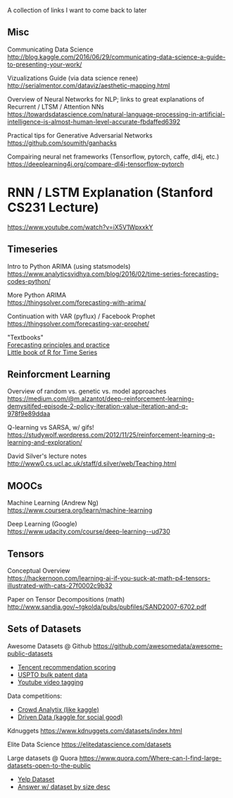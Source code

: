 A collection of links I want to come back to later

## Misc 
Communicating Data Science  
http://blog.kaggle.com/2016/06/29/communicating-data-science-a-guide-to-presenting-your-work/

Vizualizations Guide (via data science renee)
http://serialmentor.com/dataviz/aesthetic-mapping.html

Overview of Neural Networks for NLP; links to great explanations of Recurrent / LTSM / Attention NNs  
https://towardsdatascience.com/natural-language-processing-in-artificial-intelligence-is-almost-human-level-accurate-fbdaffed6392

Practical tips for Generative Adversarial Networks
https://github.com/soumith/ganhacks

Compairing neural net frameworks (Tensorflow, pytorch, caffe, dl4j, etc.)
https://deeplearning4j.org/compare-dl4j-tensorflow-pytorch

# RNN / LSTM Explanation (Stanford CS231 Lecture)
https://www.youtube.com/watch?v=iX5V1WpxxkY

## Timeseries
Intro to Python ARIMA (using statsmodels)  
https://www.analyticsvidhya.com/blog/2016/02/time-series-forecasting-codes-python/

More Python ARIMA  
https://thingsolver.com/forecasting-with-arima/

Continuation with VAR (pyflux) / Facebook Prophet  
https://thingsolver.com/forecasting-var-prophet/

"Textbooks"  
[Forecasting principles and practice](https://www.otexts.org/fpp)  
[Little book of R for Time Series](https://media.readthedocs.org/pdf/a-little-book-of-r-for-time-series/latest/a-little-book-of-r-for-time-series.pdf)

## Reinforcment Learning
Overview of random vs. genetic vs. model approaches  
https://medium.com/@m.alzantot/deep-reinforcement-learning-demysitifed-episode-2-policy-iteration-value-iteration-and-q-978f9e89ddaa

Q-learning vs SARSA, w/ gifs!  
https://studywolf.wordpress.com/2012/11/25/reinforcement-learning-q-learning-and-exploration/

David Silver's lecture notes  
http://www0.cs.ucl.ac.uk/staff/d.silver/web/Teaching.html

## MOOCs
Machine Learning (Andrew Ng)  
https://www.coursera.org/learn/machine-learning

Deep Learning (Google)  
https://www.udacity.com/course/deep-learning--ud730

## Tensors
Conceptual Overview  
https://hackernoon.com/learning-ai-if-you-suck-at-math-p4-tensors-illustrated-with-cats-27f0002c9b32

Paper on Tensor Decompositions (math)  
http://www.sandia.gov/~tgkolda/pubs/pubfiles/SAND2007-6702.pdf

## Sets of Datasets
Awesome Datasets @ Github https://github.com/awesomedata/awesome-public-datasets
  * [Tencent recommendation scoring](https://www.kaggle.com/c/kddcup2012-track1#SubmissionInstructions)
  * [USPTO bulk patent data](https://www.uspto.gov/learning-and-resources/bulk-data-products)
  * [Youtube video tagging](https://research.google.com/youtube8m/download.html)

Data competitions:
  * [Crowd Analytix (like kaggle)](https://crowdanalytix.com/community)
  * [Driven Data (kaggle for social good)](https://www.drivendata.org/competitions/)

Kdnuggets https://www.kdnuggets.com/datasets/index.html

Elite Data Science https://elitedatascience.com/datasets

Large datasets @ Quora https://www.quora.com/Where-can-I-find-large-datasets-open-to-the-public
  * [Yelp Dataset](https://www.yelp.com/dataset/challenge)
  * [Answer w/ dataset by size desc](https://www.quora.com/Where-can-I-find-large-datasets-open-to-the-public/answer/Jeff-Hammerbacher?share=db74d990&srid=5S7kn)
